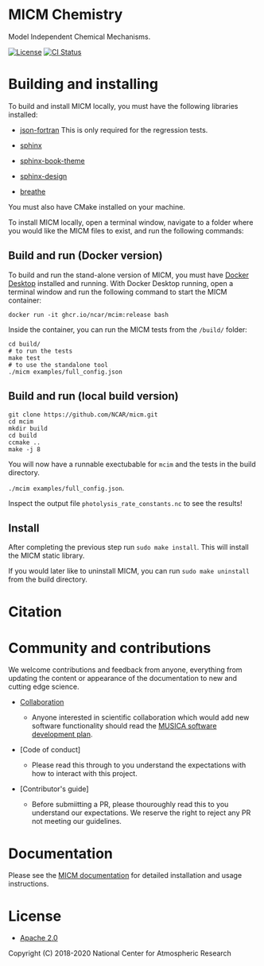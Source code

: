 MICM Chemistry
==============

Model Independent Chemical Mechanisms.

[![License](https://img.shields.io/github/license/NCAR/micm.svg)](https://github.com/NCAR/micm/blob/master/LICENSE)
[![CI Status](https://github.com/NCAR/micm/actions/workflows/test.yml/badge.svg)](https://github.com/NCAR/micm/actions/workflows/test.yml)


# Building and installing
To build and install MICM locally, you must have the following libraries installed:

- [json-fortran](https://github.com/jacobwilliams/json-fortran) This is only required for the regression tests.

- [sphinx](https://github.com/sphinx-doc/sphinx)
- [sphinx-book-theme](https://github.com/executablebooks/sphinx-book-theme)
- [sphinx-design](https://github.com/executablebooks/sphinx-design)
- [breathe](https://github.com/breathe-doc/breathe)

You must also have CMake installed on your machine. 

To install MICM locally,
open a terminal window, navigate to a folder where you would like the MICM files to exist,
and run the following commands:

## Build and run (Docker version)

To build and run the stand-alone version of MICM, you must have [Docker Desktop](https://www.docker.com/get-started) installed and running. With Docker Desktop running, open a terminal window and run the following command to start the MICM container:

```
docker run -it ghcr.io/ncar/mcim:release bash
```

Inside the container, you can run the MICM tests from the `/build/` folder:

```
cd build/
# to run the tests
make test
# to use the standalone tool
./micm examples/full_config.json
```

## Build and run (local build version)

```
git clone https://github.com/NCAR/micm.git
cd mcim
mkdir build
cd build
ccmake ..
make -j 8
```

You will now have a runnable exectubable for `mcim` and the tests in the build directory.

`./mcim examples/full_config.json`.

Inspect the output file `photolysis_rate_constants.nc` to see the results!

## Install

After completing the previous step run `sudo make install`.
This will install the MICM static library.

If you would later like to uninstall MICM, you can run
`sudo make uninstall` from the build directory.

# Citation


# Community and contributions
We welcome contributions and feedback from anyone, everything from updating
the content or appearance of the documentation to new and
cutting edge science.

- [Collaboration](https://github.com/NCAR/musica/blob/main/docs/Software%20Development%20Plan.pdf)
  - Anyone interested in scientific collaboration
which would add new software functionality should read the [MUSICA software development plan](https://github.com/NCAR/musica/blob/main/docs/Software%20Development%20Plan.pdf).

- [Code of conduct]
  - Please read this through to you understand the expectations with how to interact with this project.

- [Contributor's guide]
  - Before submiitting a PR, please thouroughly read this to you understand our expectations. We reserve the right to reject any PR not meeting our guidelines.


# Documentation
Please see the [MICM documentation](https://ncar.github.io/micm/) for detailed
installation and usage instructions.

# License

- [Apache 2.0](/LICENSE)

Copyright (C) 2018-2020 National Center for Atmospheric Research
